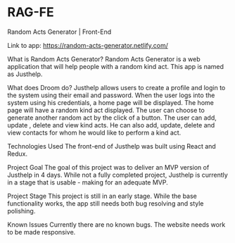# RAG-FE

Random Acts Generator | Front-End

Link to app: https://random-acts-generator.netlify.com/

What is Random Acts Generator?
Random Acts Generator is a web application that will help people with a random kind act. This app is named as Justhelp.

What does Droom do?
Justhelp allows users to create a profile and login to the system using their email and password. When the user logs into the system using his credentials, a home page will be displayed. The home page will have a random kind act displayed. The user can choose to generate another random act by the click of a button. The user can add, update , delete and view kind acts. He can also add, update, delete and view contacts for whom he would like to perform a kind act.

Technologies Used
The front-end of Justhelp was built using React and Redux.

Project Goal
The goal of this project was to deliver an MVP version of Justhelp in 4 days. While not a fully completed project, Justhelp is currently in a stage that is usable - making for an adequate MVP.

Project Stage
This project is still in an early stage. While the base functionality works, the app still needs both bug resolving and style polishing.

Known Issues
Currently there are no known bugs. The website needs work to be made responsive.
